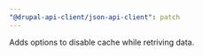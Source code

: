 ```yaml
---
"@drupal-api-client/json-api-client": patch
---
```


Adds options to disable cache while retriving data.
